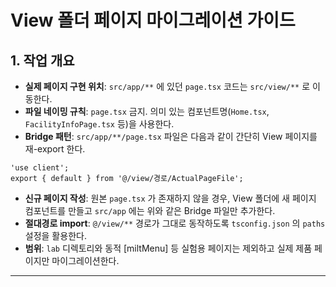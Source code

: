 # View 폴더 페이지 마이그레이션 가이드

## 1. 작업 개요

- **실제 페이지 구현 위치**: `src/app/**` 에 있던 `page.tsx` 코드는 `src/view/**` 로 이동한다.
- **파일 네이밍 규칙**: `page.tsx` 금지. 의미 있는 컴포넌트명(`Home.tsx`, `FacilityInfoPage.tsx` 등)을 사용한다.
- **Bridge 패턴**: `src/app/**/page.tsx` 파일은 다음과 같이 간단히 View 페이지를 재-export 한다.

```tsx
'use client';
export { default } from '@/view/경로/ActualPageFile';
```

- **신규 페이지 작성**: 원본 `page.tsx` 가 존재하지 않을 경우, View 폴더에 새 페이지 컴포넌트를 만들고 `src/app` 에는 위와 같은 Bridge 파일만 추가한다.
- **절대경로 import**: `@/view/**` 경로가 그대로 동작하도록 `tsconfig.json` 의 `paths` 설정을 활용한다.
- **범위**: `lab` 디렉토리와 동적 [miltMenu] 등 실험용 페이지는 제외하고 실제 제품 페이지만 마이그레이션한다.

---
